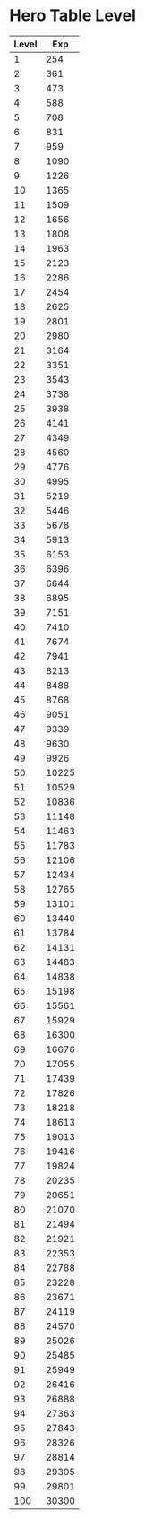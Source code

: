 # Hero Table Level

| Level | Exp   |
| ----- | ----- |
| 1     | 254   |
| 2     | 361   |
| 3     | 473   |
| 4     | 588   |
| 5     | 708   |
| 6     | 831   |
| 7     | 959   |
| 8     | 1090  |
| 9     | 1226  |
| 10    | 1365  |
| 11    | 1509  |
| 12    | 1656  |
| 13    | 1808  |
| 14    | 1963  |
| 15    | 2123  |
| 16    | 2286  |
| 17    | 2454  |
| 18    | 2625  |
| 19    | 2801  |
| 20    | 2980  |
| 21    | 3164  |
| 22    | 3351  |
| 23    | 3543  |
| 24    | 3738  |
| 25    | 3938  |
| 26    | 4141  |
| 27    | 4349  |
| 28    | 4560  |
| 29    | 4776  |
| 30    | 4995  |
| 31    | 5219  |
| 32    | 5446  |
| 33    | 5678  |
| 34    | 5913  |
| 35    | 6153  |
| 36    | 6396  |
| 37    | 6644  |
| 38    | 6895  |
| 39    | 7151  |
| 40    | 7410  |
| 41    | 7674  |
| 42    | 7941  |
| 43    | 8213  |
| 44    | 8488  |
| 45    | 8768  |
| 46    | 9051  |
| 47    | 9339  |
| 48    | 9630  |
| 49    | 9926  |
| 50    | 10225 |
| 51    | 10529 |
| 52    | 10836 |
| 53    | 11148 |
| 54    | 11463 |
| 55    | 11783 |
| 56    | 12106 |
| 57    | 12434 |
| 58    | 12765 |
| 59    | 13101 |
| 60    | 13440 |
| 61    | 13784 |
| 62    | 14131 |
| 63    | 14483 |
| 64    | 14838 |
| 65    | 15198 |
| 66    | 15561 |
| 67    | 15929 |
| 68    | 16300 |
| 69    | 16676 |
| 70    | 17055 |
| 71    | 17439 |
| 72    | 17826 |
| 73    | 18218 |
| 74    | 18613 |
| 75    | 19013 |
| 76    | 19416 |
| 77    | 19824 |
| 78    | 20235 |
| 79    | 20651 |
| 80    | 21070 |
| 81    | 21494 |
| 82    | 21921 |
| 83    | 22353 |
| 84    | 22788 |
| 85    | 23228 |
| 86    | 23671 |
| 87    | 24119 |
| 88    | 24570 |
| 89    | 25026 |
| 90    | 25485 |
| 91    | 25949 |
| 92    | 26416 |
| 93    | 26888 |
| 94    | 27363 |
| 95    | 27843 |
| 96    | 28326 |
| 97    | 28814 |
| 98    | 29305 |
| 99    | 29801 |
| 100   | 30300 |
